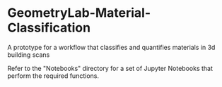 # GeometryLab-Material-Classification
A prototype for a workflow that classifies and quantifies materials in 3d building scans

Refer to the "Notebooks" directory for a set of Jupyter Notebooks that perform the required functions.
